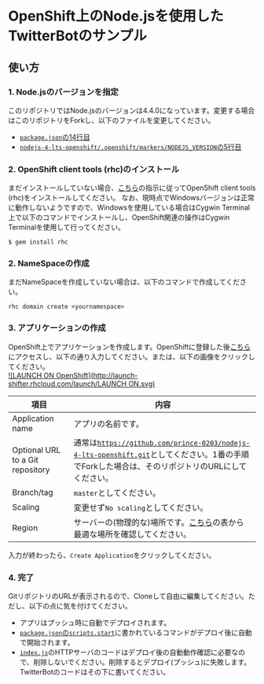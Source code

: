 # OpenShift上のNode.jsを使用したTwitterBotのサンプル

## 使い方
### 1. Node.jsのバージョンを指定
このリポジトリではNode.jsのバージョンは4.4.0になっています。変更する場合はこのリポジトリをForkし、以下のファイルを変更してください。

- [`package.json`の14行目](package.json#L14)
- [`nodejs-4-lts-openshift/.openshift/markers/NODEJS_VERSION`の5行目](.openshift/markers/NODEJS_VERSION#L5)

### 2. OpenShift client tools (rhc)のインストール
まだインストールしていない場合、<a href="https://developers.openshift.com/en/getting-started-overview.html" target="_blank">こちら</a>の指示に従ってOpenShift client tools (rhc)をインストールしてください。
なお、現時点でWindowsバージョンは正常に動作しないようですので、Windowsを使用している場合はCygwin Terminal上で以下のコマンドでインストールし、OpenShift関連の操作はCygwin Terminalを使用して行ってください。

```shell
$ gem install rhc
```

### 2. NameSpaceの作成
まだNameSpaceを作成していない場合は、以下のコマンドで作成してください。

```shell
rhc domain create <yournamespace>
```

### 3. アプリケーションの作成
OpenShift上でアプリケーションを作成します。OpenShiftに登録した後<a href="https://openshift.redhat.com/app/console/application_type/cart!nodejs-0.10" target="_blank">こちら</a>にアクセスし、以下の通り入力してください。または、以下の画像をクリックしてください。  
[![LAUNCH ON OpenShift](http://launch-shifter.rhcloud.com/launch/LAUNCH ON.svg)](https://openshift.redhat.com/app/console/application_type/custom?&cartridges[]=nodejs-0.10&initial_git_url=https://github.com/prince-0203/nodejs-4-lts-openshift.git&name=launch)

| 項目                             | 内容                                 |
|----------------------------------|--------------------------------------|
| Application name                 | アプリの名前です。                   |
| Optional URL to a Git repository | 通常は[`https://github.com/prince-0203/nodejs-4-lts-openshift.git`](https://github.com/prince-0203/nodejs-4-lts-openshift.git)としてください。1番の手順でForkした場合は、そのリポジトリのURLにしてください。 |
| Branch/tag                       | `master`としてください。             |
| Scaling                          | 変更せず`No scaling`としてください。 |
| Region                           | サーバーの(物理的な)場所です。<a href="https://docs.aws.amazon.com/ja_jp/general/latest/gr/rande.html" target="_blank">こちら</a>の表から最適な場所を確認してください。 |

入力が終わったら、`Create Application`をクリックしてください。

### 4. 完了
GitリポジトリのURLが表示されるので、Cloneして自由に編集してください。ただし、以下の点に気を付けてください。
- アプリはプッシュ時に自動でデプロイされます。
- [`package.json`の`scripts.start`](package.json#L7)に書かれているコマンドがデプロイ後に自動で開始されます。
- [`index.js`](index.js)のHTTPサーバのコードはデプロイ後の自動動作確認に必要なので、削除しないでください。削除するとデプロイ(プッシュ)に失敗します。TwitterBotのコードはその下に書いてください。
